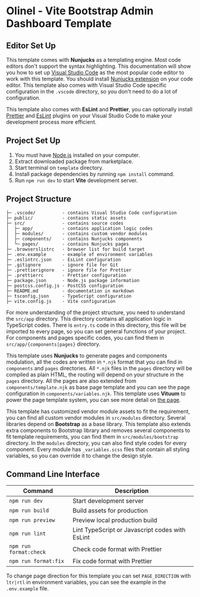 # Olinel - Vite Bootstrap Admin Dashboard Template

## Editor Set Up

This template comes with **Nunjucks** as a templating engine. Most code editors don't support the syntax highlighting. This documentation will show you how to set up [Visual Studio Code](https://code.visualstudio.com) as the most popular code editor to work with this template. You should install [Nunjucks extension](https://marketplace.visualstudio.com/items?itemName=ronnidc.nunjucks) on your code editor. This template also comes with Visual Studio Code specific configuration in the `.vscode` directory, so you don't need to do a lot of configuration.

This template also comes with **EsLint** and **Prettier**, you can optionally install [Prettier](https://marketplace.visualstudio.com/items?itemName=esbenp.prettier-vscode) and [EsLint](https://marketplace.visualstudio.com/items?itemName=dbaeumer.vscode-eslint) plugins on your Visual Studio Code to make your development process more efficient.

## Project Set Up

1. You must have [Node.js](https://nodejs.org) installed on your computer.
2. Extract downloaded package from marketplace.
3. Start terminal on `template` directory.
4. Install package dependencies by running `npm install` command.
5. Run `npm run dev` to start **Vite** development server.

## Project Structure

```
├─ .vscode/          - contains Visual Studio Code configuration
├─ public/           - contains static assets
├─ src/              - contains source codes
│  ├─ app/           - contains application logic codes
│  ├─ modules/       - contains custom vendor modules
│  ├─ components/    - contains Nunjucks components
│  └─ pages/         - contains Nunjucks pages
├─ .browserslistrc   - browser list for build target
├─ .env.example      - example of environment variables
├─ .eslintrc.json    - EsLint configuration
├─ .gitignore        - ignore file for Git
├─ .prettierignore   - ignore file for Prettier
├─ .prettierrc       - Prettier configuration
├─ package.json      - Node.js package information
├─ postcss.config.js - PostCSS configuration
├─ README.md         - documentation in markdown
├─ tsconfig.json     - TypeScript configuration
├─ vite.config.js    - Vite configuration
```

For more understanding of the project structure, you need to understand the `src/app` directory. This directory contains all application logic in TypeScript codes. There is `entry.ts` code in this directory, this file will be imported to every page, so you can set general functions of your project. For components and pages specific codes, you can find them in `src/app/{components|pages}` directory.

This template uses **Nunjucks** to generate pages and components modulation, all the codes are written in `*.njk` format that you can find in `components` and `pages` directories. All `*.njk` files in the `pages` directory will be compiled as plain HTML, the routing will depend on your structure in the `pages` directory. All the pages are also extended from `components/template.njk` as base page template and you can see the page configuration in `components/variables.njk`. This template uses **Vituum** to power the page template system, you can see more detail on [the page](https://vituum.dev/guide/template-engines.html).

This template has customized vendor module assets to fit the requirement, you can find all custom vendor modules in `src/modules` directory. Several libraries depend on **Bootstrap** as a base library. This template also extends extra components to Bootstrap library and removes several components to fit template requirements, you can find them in `src/modules/bootstrap` directory. In the `modules` directory, you can also find style codes for every component. Every module has `_variables.scss` files that contain all styling variables, so you can override it to change the design style.

## Command Line Interface

| Command                | Description                                     |
| ---------------------- | ----------------------------------------------- |
| `npm run dev`          | Start development server                        |
| `npm run build`        | Build assets for production                     |
| `npm run preview`      | Preview local production build                  |
| `npm run lint`         | Lint TypeScript or Javascript codes with EsLint |
| `npm run format:check` | Check code format with Prettier                 |
| `npm run format:fix`   | Fix code format with Prettier                   |

To change page direction for this template you can set `PAGE_DIRECTION` with `ltr|rtl` in environment variables, you can see the example in the `.env.example` file.
